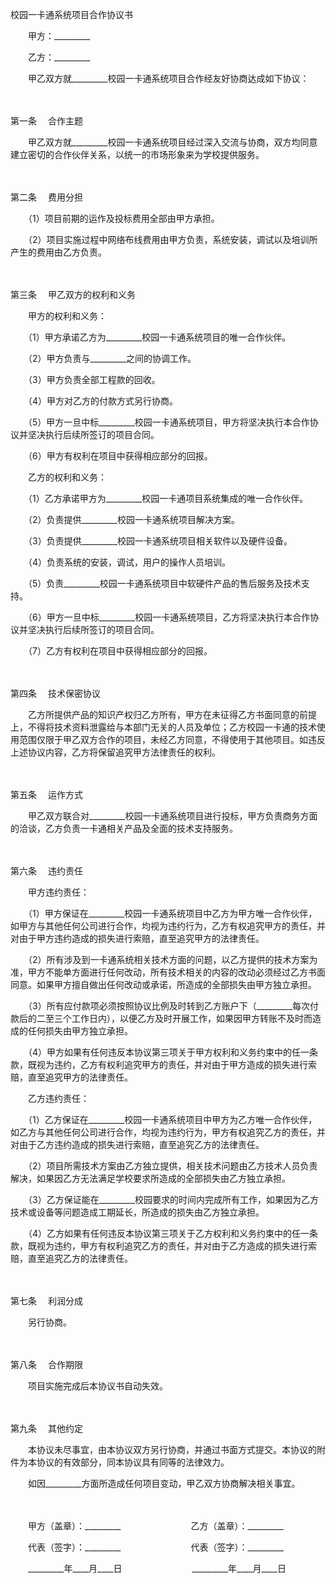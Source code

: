 



校园一卡通系统项目合作协议书



 

　　甲方：_________　　

　　乙方：_________　　

　　甲乙双方就_________校园一卡通系统项目合作经友好协商达成如下协议：

　　

第一条
　合作主题

　　甲乙双方就_________校园一卡通系统项目经过深入交流与协商，双方均同意建立密切的合作伙伴关系，以统一的市场形象来为学校提供服务。

　　

第二条
　费用分担

　　（1）项目前期的运作及投标费用全部由甲方承担。

　　（2）项目实施过程中网络布线费用由甲方负责，系统安装，调试以及培训所产生的费用由乙方负责。

　　

第三条
　甲乙双方的权利和义务

　　甲方的权利和义务：

　　（1）甲方承诺乙方为_________校园一卡通系统项目的唯一合作伙伴。

　　（2）甲方负责与_________之间的协调工作。

　　（3）甲方负责全部工程款的回收。

　　（4）甲方对乙方的付款方式另行协商。

　　（5）甲方一旦中标_________校园一卡通系统项目，甲方将坚决执行本合作协议并坚决执行后续所签订的项目合同。

　　（6）甲方有权利在项目中获得相应部分的回报。

　　乙方的权利和义务：

　　（1）乙方承诺甲方为_________校园一卡通项目系统集成的唯一合作伙伴。

　　（2）负责提供_________校园一卡通系统项目解决方案。

　　（3）负责提供_________校园一卡通系统项目相关软件以及硬件设备。

　　（4）负责系统的安装，调试，用户的操作人员培训。

　　（5）负责_________校园一卡通系统项目中软硬件产品的售后服务及技术支持。

　　（6）甲方一旦中标_________校园一卡通系统项目，乙方将坚决执行本合作协议并坚决执行后续所签订的项目合同。

　　（7）乙方有权利在项目中获得相应部分的回报。

　　

第四条
　技术保密协议

　　乙方所提供产品的知识产权归乙方所有，甲方在未征得乙方书面同意的前提上，不得将技术资料泄露给与本部门无关的人员及单位；乙方校园一卡通的技术使用范围仅限于甲乙双方合作的项目，未经乙方同意，不得使用于其他项目。如违反上述协议内容，乙方将保留追究甲方法律责任的权利。

　　

第五条
　运作方式

　　甲乙双方联合对_________校园一卡通系统项目进行投标，甲方负责商务方面的洽谈，乙方负责一卡通相关产品及全面的技术支持服务。

　　

第六条
　违约责任

　　甲方违约责任：

　　（1）甲方保证在_________校园一卡通系统项目中乙方为甲方唯一合作伙伴，如甲方与其他任何公司进行合作，均视为违约行为，乙方有权追究甲方的责任，并对由于甲方违约造成的损失进行索赔，直至追究甲方的法律责任。

　　（2）所有涉及到一卡通系统相关技术方面的问题，以乙方提供的技术方案为准，甲方不能单方面进行任何改动，所有技术相关的内容的改动必须经过乙方书面同意。如果甲方擅自做出任何改动或承诺，所造成的全部损失由甲方独立承担。

　　（3）所有应付款项必须按照协议比例及时转到乙方账户下（_________每次付款后的二至三个工作日内），以便乙方及时开展工作，如果因甲方转账不及时而造成的任何损失由甲方独立承担。

　　（4）甲方如果有任何违反本协议第三项关于甲方权利和义务约束中的任一条款，既视为违约，乙方有权利追究甲方的责任，并对由于甲方造成的损失进行索赔，直至追究甲方的法律责任。

　　乙方违约责任：

　　（1）乙方保证在_________校园一卡通系统项目中甲方为乙方唯一合作伙伴，如乙方与其他任何公司进行合作，均视为违约行为，甲方有权追究乙方的责任，并对由于乙方违约造成的损失进行索赔，直至追究乙方的法律责任。

　　（2）项目所需技术方案由乙方独立提供，相关技术问题由乙方技术人员负责解决，如果因乙方无法满足学校要求所造成的全部损失由乙方独立承担。

　　（3）乙方保证能在_________校园要求的时间内完成所有工作，如果因为乙方技术或设备等问题造成工期延长，所造成的损失由乙方独立承担。

　　（4）乙方如果有任何违反本协议第三项关于乙方权利和义务约束中的任一条款，既视为违约，甲方有权利追究乙方的责任，并对由于乙方造成的损失进行索赔，直至追究乙方的法律责任。

　　

第七条
　利润分成

　　另行协商。

　　

第八条
　合作期限

　　项目实施完成后本协议书自动失效。

　　

第九条
　其他约定

　　本协议未尽事宜，由本协议双方另行协商，并通过书面方式提交。本协议的附件为本协议的有效部分，同本协议具有同等的法律效力。

　　如因_________方面所造成任何项目变动，甲乙双方协商解决相关事宜。　

　　　

　　甲方（盖章）：_________　　　　　　　　乙方（盖章）：_________　　

　　代表（签字）：_________　　　　　　　　代表（签字）：_________　　

　　_________年____月____日　　　　　　　　_________年____月____日